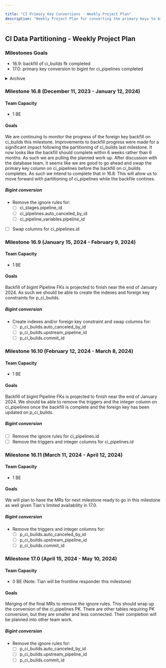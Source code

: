 ```yaml
---

title: "CI Primary Key Conversions - Weekly Project Plan"
description: "Weekly Project Plan for converting the primary keys to bigint - Pipeline Execution Group."
---
```



## CI Data Partitioning - Weekly Project Plan

### Milestones Goals

- 16.9: backfill of ci_builds fk completed
- 17.0: primary key conversion to bigint for ci_pipelines completed

<details markdown="1">
    <summary markdown="span">Archive</summary>

### Week of August 7, 2023

#### Team Capacity

- 1 BE

#### Goals

##### Bigint conversion

- [x] Verify foreign key backfill progress for `ci_pipelines.auto_canceled_by_id`
- [x] Merge MR to init conversion for `ci_sources_pipelines.pipeline_id` and `ci_sources_pipelines.source_pipeline_id`
- [~] Sync create index for `ci_pipeline_messages.pipeline_id` (moved to 16.4 and it's under ~"workflow::in review")

### Week of August 14, 2023

#### Team Capacity

- 1 BE

#### Goals

##### Bigint conversion

- [x] Verify foreign key backfill progress for `ci_pipelines.auto_canceled_by_id`, `ci_sources_pipelines.pipeline_id` and `ci_sources_pipelines.source_pipeline_id`
- [~] Create foreign key constraint for `ci_pipeline_messages.pipeline_id` and swap the columns (moved to 16.4)

### Week of August 21, 2023

#### Team Capacity

- 1 BE

#### Goals

##### Bigint conversion

- [x] Verify foreign key backfill progress for `ci_pipelines.auto_canceled_by_id`, `ci_sources_pipelines.pipeline_id` and `ci_sources_pipelines.source_pipeline_id`
- [~] Async create index for `ci_pipeline_chat_data.pipeline_id` and `ci_stages.pipeline_id` (under ~"workflow::in review")

### Week of  August 28, 2023

#### Team Capacity

- 1 BE

#### Goals

##### Bigint conversion

- [x] Verify foreign key backfill progress for `ci_pipelines.auto_canceled_by_id`
- [x] Async create index for `ci_sources_pipelines.pipeline_id` and `ci_sources_pipelines.source_pipeline_id` (max 2 index creation per week)

### Week of September 4, 2023

#### Team Capacity

- 1 BE

#### Goals

##### Bigint conversion

- [~] Async create index for `ci_pipelines.auto_canceled_by_id` (MR deployed, need to verify)
- [x] Sync create index for `ci_pipeline_chat_data.pipeline_id`
- [x] Foreign key for `ci_pipeline_chat_data.pipeline_id`
- [x] Sync create index for `ci_pipeline_messages.pipeline_id`
- [x] Create foreign key constraint for `ci_pipeline_messages.pipeline_id` and swap the columns
- [x] Async create index for `ci_pipeline_chat_data.pipeline_id` and `ci_stages.pipeline_id`
- [~] Sync create index for `ci_stages.pipeline_id` (need to wait for the async index creation)
- [~] Create foreign key constraint for `ci_stages.pipeline_id`
- When postgres has upgraded to 14, init conversion for: (PG for main is still at 12.9, need to wait for the upgrade)
  - [~] p_ci_builds.auto_canceled_by_id
  - [~] p_ci_builds.upstream_pipeline_id
  - [~] p_ci_builds.commit_id

### Week of September 11, 2023

#### Team Capacity

- 1 BE

#### Goals

##### Bigint conversion

- [~] Sync create index and foreign key constraint, and swap for `ci_pipelines.auto_canceled_by_id` (index)
- [~] Sync create index and foreign key constraint, and swap for `ci_sources_pipelines.pipeline_id` and `ci_sources_pipelines.source_pipeline_id`
- [x] Async create index for `ci_pipelines.auto_canceled_by_id` (MR deployed, need to verify)
- [x] Sync create index for `ci_stages.pipeline_id` (need to wait for the async index creation)
- When postgres has upgraded to 14 (this happened on Sep 12), init conversion for:
  - [~] p_ci_builds.auto_canceled_by_id
  - [~] p_ci_builds.upstream_pipeline_id
  - [~] p_ci_builds.commit_id

## Milestone 16.5 (September 18, 2023 - October 16, 2023)

### Week of September 18, 2023

#### Team Capacity

- 1 BE

#### Goals

##### Bigint conversion

---

### Week of September 25, 2023

#### Team Capacity

- 1 BE

#### Goals

##### Bigint conversion

- [ ] Run analyze on partitioned tables
- [ ] Helper and documentation for swapping columns

### Week of October 2, 2023

#### Team Capacity

- 1 BE

#### Goals

##### Bigint conversion

### Week of October 9, 2023

#### Team Capacity

- 1 BE

#### Goals

##### Bigint conversion

### Week of October 16, 2023

#### Team Capacity

- 1 BE

#### Goals

##### Bigint conversion

- For `ci_pipelines.auto_canceled_by_id`
  - [x] Sync create index (done in week 9.18)
  - [x] Async create foreign key constraint (done in week 9.25)
  - [x] Sync validate foreign key constraint
  - [~] Swap columns
- For `ci_sources_pipelines.pipeline_id` and `ci_sources_pipelines.source_pipeline_id`
  - [x] Sync create index (done in week 9.25)
  - [x] Async create foreign key constraint (done in week 9.25)
  - [x] Sync validate foreign key constraint
  - [x] Swap columns
- For `ci_pipeline_chat_data.pipeline_id`
  - [x] Swap columns
- For `ci_pipeline_variables.pipeline_id`
  - [~] Swap columns
- For `ci_stages.pipeline_id`
  - [x] Async create foreign key constraint (done in week 9.25)
  - [x] Sync validate foreign key constraint
  - [~] Swap columns
- For `ci_pipeline_messages.pipeline_id`
  - [x] Sync validate foreign key constraint (done in week 9.18)
  - [x] Swap columns
- Init conversion for:
  - [~] p_ci_builds.auto_canceled_by_id
  - [~] p_ci_builds.upstream_pipeline_id
  - [~] p_ci_builds.commit_id

### Milestone 16.6 (October 17, 2023 - November 10, 2023)

#### Team Capacity

- 1 BE

#### Goals

##### Bigint conversion

- For `ci_pipelines.auto_canceled_by_id`
  - [x] Swap columns
- For `ci_pipeline_variables.pipeline_id`
  - [x] Swap columns
- For `ci_stages.pipeline_id`
  - [x] Swap columns
- Init conversion for:
  - [x] p_ci_builds.auto_canceled_by_id
  - [x] p_ci_builds.upstream_pipeline_id
  - [x] p_ci_builds.commit_id
- **Stretch:** Remove the triggers and integer columns for:
  - [x] ci_sources_pipelines.pipeline_id
  - [x] ci_sources_pipelines.source_pipeline_id
  - [x] ci_pipeline_chat_data.pipeline_id
  - [x] ci_pipeline_messages.pipeline_id
  - [~] ci_stages.pipeline_id
  - [x] ci_pipeline_variables.pipeline_id
  - [~] ci_pipelines.auto_canceled_by_id

### Milestone 16.7 (November 13, 2023 - December 8, 2023)

#### Team Capacity

- 1 BE

#### Goals

We'll monitor progress of the foreign key backfill on ci_builds this milestone.
We will continue to create the necessary MRs for updating the indexes

##### Bigint conversion

- Remove the triggers and integer columns for:
  - [ ] ci_stages.pipeline_id
  - [ ] ci_pipelines.auto_canceled_by_id
- Remove the ignore rules for:
  - [x] ci_pipeline_chat_data.pipeline_id
  - [ ] ci_pipeline_messages.pipeline_id
  - [x] ci_sources_pipelines.pipeline_id
  - [x] ci_sources_pipelines.source_pipeline_id

</details>

### Milestone 16.8 (December 11, 2023 - January 12, 2024)

#### Team Capacity

- 1 BE

#### Goals

We are continuing to monitor the progress of the foreign key backfill on ci_builds this milestone.
Improvements to backfill progress were made for a significant impact following the partitioning of ci_builds last milestone.
It now looks like the backfill should complete within 6 weeks rather than 6 months. As such we are pulling the planned work up.
After discussion with the database team, it seems like we are good to go ahead and swap the primary key column on ci_pipelines
before the backfill on ci_builds completes. As such we intend to complete that in 16.8. This will allow us to move forward with
partitioning of ci_pipelines while the backfile contines.

##### Bigint conversion

- Remove the ignore rules for:
  - [ ] ci_stages.pipeline_id
  - [ ] ci_pipelines.auto_canceled_by_id
  - [ ] ci_pipeline_variables.pipeline_id
- [ ] Swap columns for ci_pipelines.id

### Milestone 16.9 (January 15, 2024 - February 9, 2024)

#### Team Capacity

- 1 BE

#### Goals

Backfill of bigint Pipeline FKs is projected to finish near the end of January 2024.
As such we should be able to create the indexes and foreign key constraints for p_ci_builds.

##### Bigint conversion

- Create indexes and/or foreign key constraint and swap columns for:
  - [ ] p_ci_builds.auto_canceled_by_id
  - [ ] p_ci_builds.upstream_pipeline_id
  - [ ] p_ci_builds.commit_id

### Milestone 16.10 (February 12, 2024 - March 8, 2024)

#### Team Capacity

- 1 BE

#### Goals

Backfill of bigint Pipeline FKs is projected to finish near the end of January 2024.
We should be able to remove the triggers and the integer column on ci_pipelines once the backfill is complete and the foreign key has been updated on p_ci_builds.

##### Bigint conversion

- [ ] Remove the ignore rules for ci_pipelines.id
- [ ] Remove the triggers and integer columns for ci_pipelines.id

### Milestone 16.11 (March 11, 2024 - April 12, 2024)

#### Team Capacity

- 1 BE

#### Goals

We will plan to have the MRs for next milestone ready to go in this milestone as well given Tian's limited availability in 17.0.

##### Bigint conversion

- Remove the triggers and integer columns for:
  - [ ] p_ci_builds.auto_canceled_by_id
  - [ ] p_ci_builds.upstream_pipeline_id
  - [ ] p_ci_builds.commit_id

### Milestone 17.0 (April 15, 2024 - May 10, 2024)

#### Team Capacity

- 0 BE (Note: Tian will be frontline responder this milestone)

#### Goals

Merging of the final MRs to remove the ignore rules. This should wrap up the conversion of the ci_pipelines PK.
There are other tables requiring PK conversion, but they are smaller and less connected. Their completion will
be planned into other team work.

##### Bigint conversion

- Remove the ignore rules for:
  - [ ] p_ci_builds.auto_canceled_by_id
  - [ ] p_ci_builds.upstream_pipeline_id
  - [ ] p_ci_builds.commit_id
